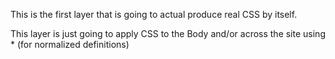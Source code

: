 This is the first layer that is going to actual produce real CSS by itself.

This layer is just going to apply CSS to the Body and/or across the site using * (for normalized definitions)
